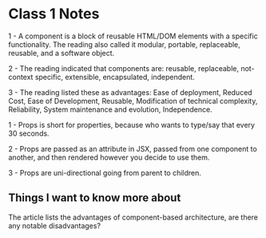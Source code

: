 # Class 1 Notes

1 -  A component is a block of reusable HTML/DOM elements with a specific functionality. The reading also called it modular, portable, replaceable, reusable, and a software object.

2 -  The reading indicated that components are: reusable, replaceable, not-context specific, extensible, encapsulated, independent.

3 - The reading listed these as advantages: Ease of deployment, Reduced Cost, Ease of Development, Reusable, Modification of technical complexity, Reliability, System maintenance and evolution, Independence.

1 - Props is short for properties, because who wants to type/say that every 30 seconds.

2 - Props are passed as an attribute in JSX, passed from one component to another, and then rendered however you decide to use them.

3 - Props are uni-directional going from parent to children.

## Things I want to know more about

The article lists the advantages of component-based architecture, are there any notable disadvantages?
